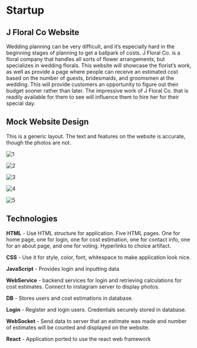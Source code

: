 # Startup
## J Floral Co Website 
Wedding planning can be very difficult, and it’s especially hard in the beginning stages of planning to get a ballpark of costs. J Floral Co. is a floral company that handles all sorts of flower arrangements, but specializes in wedding florals. This website will showcase the florist’s work, as well as provide a page where people can receive an estimated cost based on the number of guests, bridesmaids, and groomsmen at the wedding. This will provide customers an opportunity to figure out their budget sooner rather than later. The impressive work of J Floral Co. that is readily available for them to see will influence them to hire her for their special day. 

## Mock Website Design 
This is a generic layout. The text and features on the website is accurate, though the photos are not. 


![1](https://github.com/jacjacattac/startup/assets/92479749/78995068-c16b-44e7-abaa-79350749b209)

![2](https://github.com/jacjacattac/startup/assets/92479749/bbd0f794-146c-4d2f-abb5-95436389e8f8)

![3](https://github.com/jacjacattac/startup/assets/92479749/8d53becd-8e03-4c43-bab5-b22cf22f4279)

![4](https://github.com/jacjacattac/startup/assets/92479749/36493528-82bd-4337-a468-9b29b39236b0)

![5](https://github.com/jacjacattac/startup/assets/92479749/268992c9-9415-4118-b306-8afd977c70e1)

## Technologies 
**HTML** - Use HTML structure for application. Five HTML pages. One for home page, one for login, one for cost estimation, one for contact info, one for an about page, and one for voting. Hyperlinks to choice artifact.

**CSS** - Use it for style, color, font, whitespace to make application look nice. 

**JavaScript** - Provides login and inputting data 

**WebService** - backend services for login and retrieving calculations for cost estimates. Connect to instagram server to display photos. 

**DB** - Stores users and cost estimations in database.

**Login** - Register and login users. Credentials securely stored in database. 

**WebSocket** - Send data to server that an estimate was made and number of estimates will be counted and displayed on the website.

**React** - Application ported to use the react web framework 
